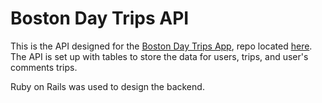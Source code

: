 # Boston Day Trips API

This is the API designed for the [Boston Day Trips App](https://jenboyd.github.io/boston-day-trips-client/), repo located [here](Https://github.com/jenboyd/boston-day-trips-client/tree/gh-pages). The
API is set up with tables to store the data for users, trips, and user's comments
trips.

Ruby on Rails was used to design the backend.
